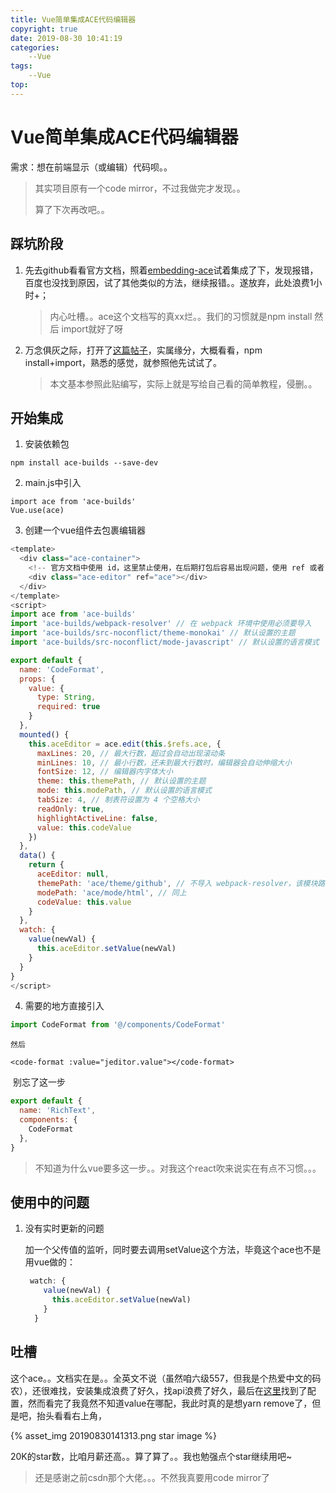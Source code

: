 ```yaml
---
title: Vue简单集成ACE代码编辑器
copyright: true
date: 2019-08-30 10:41:19
categories:
	--Vue
tags:
	--Vue
top:
---
```


# Vue简单集成ACE代码编辑器

需求：想在前端显示（或编辑）代码呗。。

> 其实项目原有一个code mirror，不过我做完才发现。。
>
> 算了下次再改吧。。

 <!--more-->



## 踩坑阶段

1. 先去github看看官方文档，照着[embedding-ace](https://ace.c9.io/#nav=embedding)试着集成了下，发现报错，百度也没找到原因，试了其他类似的方法，继续报错。。遂放弃，此处浪费1小时+；

   > 内心吐槽。。ace这个文档写的真xx烂。。我们的习惯就是npm install 然后 import就好了呀

2. 万念俱灰之际，打开了[这篇帖子](https://blog.csdn.net/YoshinoNanjo/article/details/82978668)，实属缘分，大概看看，npm install+import，熟悉的感觉，就参照他先试试了。

   > 本文基本参照此贴编写，实际上就是写给自己看的简单教程，侵删。。



## 开始集成

1. 安装依赖包

```
npm install ace-builds --save-dev
```

2. main.js中引入

``` 
import ace from 'ace-builds'
Vue.use(ace)
```

3. 创建一个vue组件去包裹编辑器

```javascript
<template>
  <div class="ace-container">
    <!-- 官方文档中使用 id，这里禁止使用，在后期打包后容易出现问题，使用 ref 或者 DOM 就行 -->
    <div class="ace-editor" ref="ace"></div>
  </div>
</template>
<script>
import ace from 'ace-builds'
import 'ace-builds/webpack-resolver' // 在 webpack 环境中使用必须要导入
import 'ace-builds/src-noconflict/theme-monokai' // 默认设置的主题
import 'ace-builds/src-noconflict/mode-javascript' // 默认设置的语言模式

export default {
  name: 'CodeFormat',
  props: {
    value: {
      type: String,
      required: true
    }
  },
  mounted() {
    this.aceEditor = ace.edit(this.$refs.ace, {
      maxLines: 20, // 最大行数，超过会自动出现滚动条
      minLines: 10, // 最小行数，还未到最大行数时，编辑器会自动伸缩大小
      fontSize: 12, // 编辑器内字体大小
      theme: this.themePath, // 默认设置的主题
      mode: this.modePath, // 默认设置的语言模式
      tabSize: 4, // 制表符设置为 4 个空格大小
      readOnly: true,
      highlightActiveLine: false,
      value: this.codeValue
    })
  },
  data() {
    return {
      aceEditor: null,
      themePath: 'ace/theme/github', // 不导入 webpack-resolver，该模块路径会报错
      modePath: 'ace/mode/html', // 同上
      codeValue: this.value
    }
  },
  watch: {
    value(newVal) {
      this.aceEditor.setValue(newVal)
    }
  }
}
</script>
```

4. 需要的地方直接引入

```javascript
import CodeFormat from '@/components/CodeFormat'
```

 	然后

```vue
<code-format :value="jeditor.value"></code-format>
```

​	别忘了这一步

```javascript
export default {
  name: 'RichText',
  components: {
    CodeFormat
  },
}
```

> 不知道为什么vue要多这一步。。对我这个react吹来说实在有点不习惯。。。



## 使用中的问题

1. 没有实时更新的问题

   加一个父传值的监听，同时要去调用setValue这个方法，毕竟这个ace也不是用vue做的：

   ```javascript
    watch: {
       value(newVal) {
         this.aceEditor.setValue(newVal)
       }
     }
   ```



## 吐槽

这个ace。。文档实在是。。全英文不说（虽然咱六级557，但我是个热爱中文的码农），还很难找，安装集成浪费了好久，找api浪费了好久，最后在[这里](https://github.com/ajaxorg/ace/wiki/Configuring-Ace)找到了配置，然而看完了我竟然不知道value在哪配，我此时真的是想yarn remove了，但是吧，抬头看看右上角，

{% asset_img 20190830141313.png star image %}

20K的star数，比咱月薪还高。。算了算了。。我也勉强点个star继续用吧~

> 还是感谢之前csdn那个大佬。。。不然我真要用code mirror了